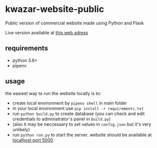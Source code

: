 # kwazar-website-public
Public version of commercial website made using Python and Flask

Live version available at [this web adress](https://czyszczenie.bydgoszcz.pl)

## requirements
- python 3.6+
- pipenv

## usage
the easiest way to run the website locally is to:
- create local environment by `pipenv shell` in main folder
- in your local environment use `pip install -r requirements.txt`
- run `python build.py` to create database (you can check and edit credentials to administrator's panel in `build.py`)
- (also it may be neccessary to set values in `config.json` but it's very unlikely)
- run `python run.py` to start the server. website should be available at [localhost port 5000](http://localhost:5000)
